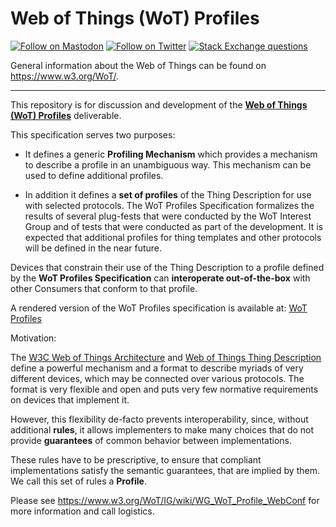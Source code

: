 # Web of Things (WoT) Profiles

[![Follow on Mastodon](https://img.shields.io/mastodon/follow/111609289932468076?domain=https%3A%2F%2Fw3c.social)](https://w3c.social/@wot)
[![Follow on Twitter](https://img.shields.io/twitter/follow/W3C_WoT.svg?label=follow+W3C_WoT)](https://twitter.com/W3C_WoT)
[![Stack Exchange questions](https://img.shields.io/stackexchange/stackoverflow/t/web-of-things?style=plastic)]( https://stackoverflow.com/questions/tagged/web-of-things)

General information about the Web of Things can be found on https://www.w3.org/WoT/.

---
This repository is for discussion and development of the
**[Web of Things (WoT) Profiles](http://w3c.github.io/wot-profile/)** deliverable.

This specification serves two purposes:

- It defines a generic **Profiling Mechanism** which
provides a mechanism to describe a profile in an unambiguous way.
This mechanism can be used to define additional profiles.

- In addition it defines a **set of profiles** of the Thing Description
for use with selected protocols. The <a>WoT Profiles Specification</a> formalizes
the results of several plug-fests that were conducted by the WoT
Interest Group and of tests that were conducted as part of the
development. It is expected that additional profiles for thing
templates and other protocols will be defined in the near future.

Devices that constrain their use of the Thing Description to a profile defined by the
**WoT Profiles Specification** can **interoperate out-of-the-box** with other Consumers that conform to that profile.

A rendered version of the WoT Profiles specification is available at: [WoT Profiles](http://w3c.github.io/wot-profile/)

Motivation:

The [W3C Web of Things Architecture](https://www.w3.org/TR/wot-architecture/) and
[Web of Things Thing Description](https://www.w3.org/TR/wot-thing-description/)
define a powerful mechanism and a format to describe myriads of very
different devices, which may be connected over various protocols. The
format is very flexible and open and puts very few normative
requirements on devices that implement it.


However, this flexibility de-facto prevents interoperability, since,
without additional <strong>rules</strong>, it allows implementers to
make many choices that do not provide <strong>guarantees</strong> of
common behavior between implementations.

These rules have to be prescriptive, to ensure that compliant
implementations satisfy the semantic guarantees, that are implied by
them. We call this set of rules a **Profile**.

Please see https://www.w3.org/WoT/IG/wiki/WG_WoT_Profile_WebConf for more information and call logistics.
